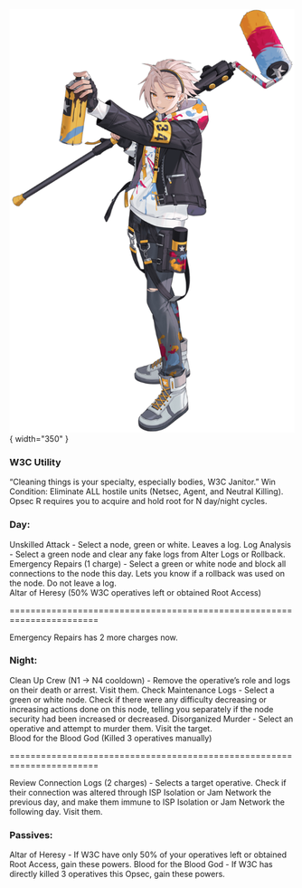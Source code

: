 ![w3cjanitor.png](Images/w3cjanitor.png){ width="350" }

### **W3C Utility**

<span class="w3c">
“Cleaning things is your specialty, especially bodies, W3C Janitor.”

<span class="w3c">
Win Condition: Eliminate ALL hostile units (Netsec, Agent, and Neutral Killing). Opsec R requires you to acquire and hold root for N day/night cycles.

### **Day:**

<span class="w3c">
Unskilled Attack - Select a node, green or white. Leaves a log.

<span class="w3c">
Log Analysis - Select a green node and clear any fake logs from Alter Logs or Rollback.

<span class="w3c">
Emergency Repairs (1 charge) - Select a green or white node and block all connections to the node this day. Lets you know if a rollback was used on the node. Do not leave a log.

<br>

<span class="w3c">
Altar of Heresy (50% W3C operatives left or obtained Root Access)

=======================================================================

<span class="w3c">
Emergency Repairs has 2 more charges now.

### **Night:**

<span class="w3c">
Clean Up Crew (N1 -> N4 cooldown) - Remove the operative’s role and logs on their death or arrest. Visit them.

<span class="w3c">
Check Maintenance Logs - Select a green or white node. Check if there were any difficulty decreasing or increasing actions done on this node, telling you separately if the node security had been increased or decreased.

<span class="w3c">
Disorganized Murder - Select an operative and attempt to murder them. Visit the target.

<br>

<span class="w3c">
Blood for the Blood God (Killed 3 operatives manually)

=======================================================================

<span class="w3c">
Review Connection Logs (2 charges) - Selects a target operative. Check if their connection was altered through ISP Isolation or Jam Network the previous day, and make them immune to ISP Isolation or Jam Network the following day. Visit them.

### **Passives:**

<span class="w3c">
Altar of Heresy - If W3C have only 50% of your operatives left or obtained Root Access, gain these powers.

<span class="w3c">
Blood for the Blood God - If W3C has directly killed 3 operatives this Opsec, gain these powers.